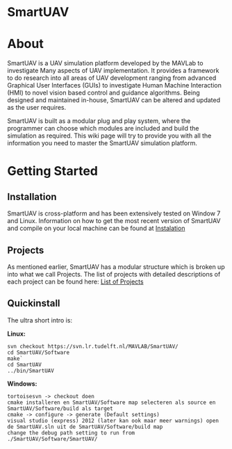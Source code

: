 # SmartUAV

# About

SmartUAV is a UAV simulation platform developed by the MAVLab to investigate Many aspects of UAV implementation. It provides a framework to do research into all areas of UAV development ranging from advanced Graphical User Interfaces (GUIs) to investigate Human Machine Interaction (HMI) to novel vision based control and guidance algorithms. Being designed and maintained in-house, SmartUAV can be altered and updated as the user requires.

SmartUAV is built as a modular plug and play system, where the programmer can choose which modules are included and build the simulation as required. This wiki page will try to provide you with all the information you need to master the SmartUAV simulation platform.

# Getting Started

## Installation
SmartUAV is cross-platform and has been extensively tested on Window 7 and Linux. Information on how to get the most recent version of SmartUAV and compile on your local machine can be found at [Instalation](SmartUAV-Installation)

## Projects
As mentioned earlier, SmartUAV has a modular structure which is broken up into what we call Projects. The list of projects with detailed descriptions of each project can be found here: [List of Projects](SmartUAV-Projects)

## Quickinstall

The ultra short intro is:

**Linux:**

```
svn checkout https://svn.lr.tudelft.nl/MAVLAB/SmartUAV/
cd SmartUAV/Software
make`
cd SmartUAV
../bin/SmartUAV
```

**Windows:**

```
tortoisesvn -> checkout doen
cmake installeren en SmartUAV/Software map selecteren als source en SmartUAV/Software/build als target
cmake -> configure -> generate (Default settings)
visual studio (express) 2012 (later kan ook maar meer warnings) open de SmartUAV.sln uit de SmartUAV/Software/build map
change the debug path setting to run from ./SmartUAV/Software/SmartUAV/

```



